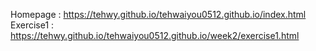 Homepage : https://tehwy.github.io/tehwaiyou0512.github.io/index.html </n>
Exercise1 : https://tehwy.github.io/tehwaiyou0512.github.io/week2/exercise1.html